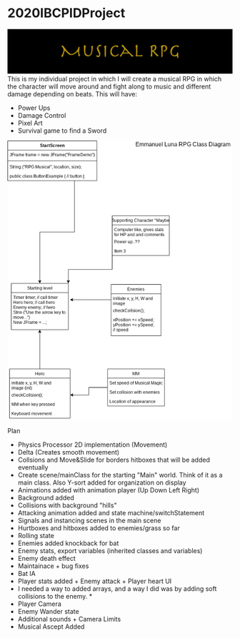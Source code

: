 # 2020IBCPIDProject
![alt text](https://github.com/Elun4705/2020IBCPIDProject/blob/main/ProjectPicture.jpg)
This is my individual project in which I will create a musical RPG in which the character will move around and fight along to music and different damage depending on beats.
This will have:
  - Power Ups
  - Damage Control
  - Pixel Art
  - Survival game to find a Sword

![alt text](https://github.com/Elun4705/2020IBCPIDProject/blob/main/RPGTest.png)

Plan
- Physics Processor 2D implementation (Movement)
- Delta (Creates smooth movement)
- Collsions and Move&Slide for borders hitboxes that will be added eventually
- Create scene/mainClass for the starting "Main" world. Think of it as a main class. Also Y-sort added for organization on display
- Animations added with animation player (Up  Down Left Right)
- Background added
- Collisions with background "hills"
- Attacking animation added and state machine/switchStatement
- Signals and instancing scenes in the main scene
- Hurtboxes and hitboxes added to enemies/grass so far
- Rolling state
- Enemies added knockback for bat
- Enemy stats, export variables (inherited classes and variables)
- Enemy death effect
- Maintainace + bug fixes
- Bat IA
- Player stats added + Enemy attack + Player heart UI
- I needed a way to added arrays, and a way I did was by adding soft collisions to the enemy. *
- Player Camera
- Enemy Wander state
- Additional sounds + Camera Limits
- Musical Ascept Added
